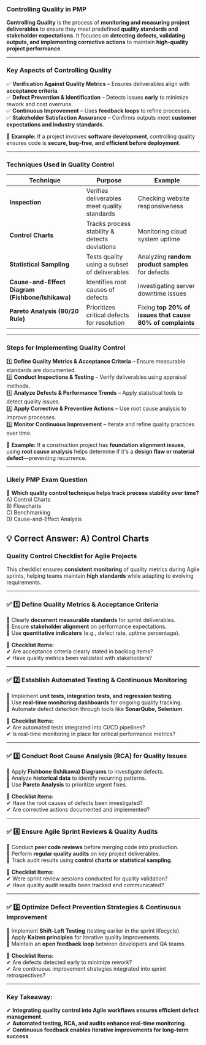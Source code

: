 ### **Controlling Quality in PMP**

**Controlling Quality** is the process of **monitoring and measuring project deliverables** to ensure they meet predefined **quality standards and stakeholder expectations**. It focuses on **detecting defects, validating outputs, and implementing corrective actions** to maintain **high-quality project performance**.

---

### **Key Aspects of Controlling Quality**

✅ **Verification Against Quality Metrics** – Ensures deliverables align with **acceptance criteria**.  
✅ **Defect Prevention & Identification** – Detects issues **early** to minimize rework and cost overruns.  
✅ **Continuous Improvement** – Uses **feedback loops** to refine processes.  
✅ **Stakeholder Satisfaction Assurance** – Confirms outputs meet **customer expectations and industry standards**.

📌 **Example:** If a project involves **software development**, controlling quality ensures code is **secure, bug-free, and efficient before deployment**.

---

### **Techniques Used in Quality Control**

| **Technique**                                    | **Purpose**                                   | **Example**                                               |
| ------------------------------------------------ | --------------------------------------------- | --------------------------------------------------------- |
| **Inspection**                                   | Verifies deliverables meet quality standards  | Checking website responsiveness                           |
| **Control Charts**                               | Tracks process stability & detects deviations | Monitoring cloud system uptime                            |
| **Statistical Sampling**                         | Tests quality using a subset of deliverables  | Analyzing **random product samples** for defects          |
| **Cause-and-Effect Diagram (Fishbone/Ishikawa)** | Identifies root causes of defects             | Investigating server downtime issues                      |
| **Pareto Analysis (80/20 Rule)**                 | Prioritizes critical defects for resolution   | Fixing **top 20% of issues that cause 80% of complaints** |

---

### **Steps for Implementing Quality Control**

1️⃣ **Define Quality Metrics & Acceptance Criteria** – Ensure measurable standards are documented.  
2️⃣ **Conduct Inspections & Testing** – Verify deliverables using appraisal methods.  
3️⃣ **Analyze Defects & Performance Trends** – Apply statistical tools to detect quality issues.  
4️⃣ **Apply Corrective & Preventive Actions** – Use root cause analysis to improve processes.  
5️⃣ **Monitor Continuous Improvement** – Iterate and refine quality practices over time.

📌 **Example:** If a construction project has **foundation alignment issues**, using **root cause analysis** helps determine if it's a **design flaw or material defect**—preventing recurrence.

---

### **Likely PMP Exam Question**

📌 **Which quality control technique helps track process stability over time?**  
A) Control Charts  
B) Flowcharts  
C) Benchmarking  
D) Cause-and-Effect Analysis

## 💡 **Correct Answer:** **A) Control Charts**

### **Quality Control Checklist for Agile Projects**

This checklist ensures **consistent monitoring** of quality metrics during Agile sprints, helping teams maintain **high standards** while adapting to evolving requirements.

---

### ✅ **1️⃣ Define Quality Metrics & Acceptance Criteria**

🔹 Clearly **document measurable standards** for sprint deliverables.  
🔹 Ensure **stakeholder alignment** on performance expectations.  
🔹 Use **quantitative indicators** (e.g., defect rate, uptime percentage).

📌 **Checklist Items:**  
✔ Are acceptance criteria clearly stated in backlog items?  
✔ Have quality metrics been validated with stakeholders?

---

### ✅ **2️⃣ Establish Automated Testing & Continuous Monitoring**

🔹 Implement **unit tests, integration tests, and regression testing**.  
🔹 Use **real-time monitoring dashboards** for ongoing quality tracking.  
🔹 Automate defect detection through tools like **SonarQube, Selenium**.

📌 **Checklist Items:**  
✔ Are automated tests integrated into CI/CD pipelines?  
✔ Is real-time monitoring in place for critical performance metrics?

---

### ✅ **3️⃣ Conduct Root Cause Analysis (RCA) for Quality Issues**

🔹 Apply **Fishbone (Ishikawa) Diagrams** to investigate defects.  
🔹 Analyze **historical data** to identify recurring patterns.  
🔹 Use **Pareto Analysis** to prioritize urgent fixes.

📌 **Checklist Items:**  
✔ Have the root causes of defects been investigated?  
✔ Are corrective actions documented and implemented?

---

### ✅ **4️⃣ Ensure Agile Sprint Reviews & Quality Audits**

🔹 Conduct **peer code reviews** before merging code into production.  
🔹 Perform **regular quality audits** on key project deliverables.  
🔹 Track audit results using **control charts or statistical sampling**.

📌 **Checklist Items:**  
✔ Were sprint review sessions conducted for quality validation?  
✔ Have quality audit results been tracked and communicated?

---

### ✅ **5️⃣ Optimize Defect Prevention Strategies & Continuous Improvement**

🔹 Implement **Shift-Left Testing** (testing earlier in the sprint lifecycle).  
🔹 Apply **Kaizen principles** for iterative quality improvements.  
🔹 Maintain an **open feedback loop** between developers and QA teams.

📌 **Checklist Items:**  
✔ Are defects detected early to minimize rework?  
✔ Are continuous improvement strategies integrated into sprint retrospectives?

---

### **Key Takeaway:**

✔ **Integrating quality control into Agile workflows ensures efficient defect management**.  
✔ **Automated testing, RCA, and audits enhance real-time monitoring**.  
✔ **Continuous feedback enables iterative improvements for long-term success**.
